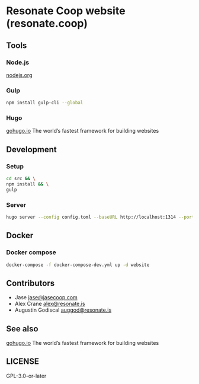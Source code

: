 # Resonate Coop website (resonate.coop)

## Tools

### Node.js

[nodejs.org](https://nodejs.org)

### Gulp

```sh
npm install gulp-cli --global
```

### Hugo

[gohugo.io](https://gohugo.io) The world’s fastest framework for building websites

## Development

### Setup

```sh
cd src && \
npm install && \
gulp
```

### Server

```sh
hugo server --config config.toml --baseURL http://localhost:1314 --port 1314
```

## Docker

### Docker compose

```sh
docker-compose -f docker-compose-dev.yml up -d website
```

## Contributors

- Jase <jase@jasecoop.com>
- Alex Crane <alex@resonate.is>
- Augustin Godiscal <auggod@resonate.is>

## See also

[gohugo.io](https://gohugo.io) The world’s fastest framework for building websites

## LICENSE

GPL-3.0-or-later
